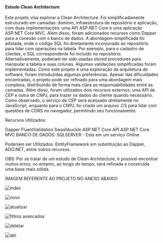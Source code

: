 <h4>Estudo Clean Architecture</h4>

Este projeto visa explorar a Clean Architecture. Foi simplificadamente estruturado em camadas: domínio, infraestrutura de repositório e aplicação, com duas implementações: uma API ASP.NET Core e uma aplicação ASP.NET Core MVC. Além disso, foram adicionados recursos como Dapper para a conexão com o banco de dados. A abordagem simplificada foi adotada, onde o código SQL foi diretamente incorporado ao repositório para lidar com operações na tabela. Por exemplo, para o cadastro de clientes, o SQL correspondente foi incluído no repositório. Alternativamente, poderiam ter sido usadas stored procedures para manipular a tabela e suas colunas. Algumas validações simplificadas foram implementadas. Como este projeto é uma exploração da arquitetura de software, foram introduzidas algumas preferências. Apesar das dificuldades encontradas, o projeto pode ser refinado para uma abordagem mais complexa, distribuindo de forma mais clara as responsabilidades entre as camadas.
Além disso, foram utilizados dois recursos externos: uma API de CEP e outra de CNPJ, para trazer os dados do cliente quando necessário. Como observado, o serviço de CEP será acessado diretamente no JavaScript, enquanto para o CNPJ, foi criado um arquivo .CS para lidar com questões de CORS no navegador, permitindo seu funcionamento.

Recursos Utilizados:

Dapper
FluentValidation
Swashbuckle
ASP.NET Core API
ASP.NET Core MVC
BANCO DE DADOS: SQLSERVER - Esta em um serviço Online

Poderiam ser Utilizados:
EntityFramework em substituição ao Dapper, ADO.NET, entre outros recursos.

OBS: Por se tratar de um estudo de Clean Architecture, é possível encontrar muitos erros; no entanto, ao longo do tempo, será refinada e construída uma base mais sólida.

IMAGEM REFERENTE AO PROJETO NO ANEXO ABAIXO!

![index](https://github.com/OziasFilipe/aspnetCore_apresentacaoN1/assets/43150504/88e887c6-4d09-4598-b7e3-7c16b5b34f61)

![novo](https://github.com/OziasFilipe/aspnetCore_apresentacaoN1/assets/43150504/f573e0b6-3032-48b0-994c-4a769c3f6592)

![atualizar](https://github.com/OziasFilipe/aspnetCore_apresentacaoN1/assets/43150504/3a999d47-4d1f-401e-828c-0d328a308143)

![filtros avancados](https://github.com/OziasFilipe/aspnetCore_apresentacaoN1/assets/43150504/1ad042ca-d984-411d-b88c-84ce0f3301ac)

![deletar](https://github.com/OziasFilipe/aspnetCore_apresentacaoN1/assets/43150504/37c4b7fb-6488-47d1-b5ae-10277fbb84e7)

![api](https://github.com/OziasFilipe/aspnetCore_apresentacaoN1/assets/43150504/8cad4ba3-669f-4745-a027-e0dcbe0ccd65)






